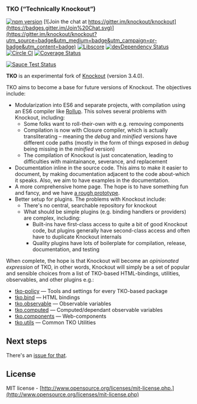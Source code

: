 
### TKO (“Technically Knockout”)

[![npm version](https://badge.fury.io/js/tko.svg)](https://badge.fury.io/js/tko)
[![Join the chat at https://gitter.im/knockout/knockout](https://badges.gitter.im/Join%20Chat.svg)](https://gitter.im/knockout/knockout?utm_source=badge&utm_medium=badge&utm_campaign=pr-badge&utm_content=badge)
[![Libscore](https://img.shields.io/libscore/s/ko.svg)](http://libscore.com/#ko)
[![devDependency Status](https://david-dm.org/knockout/tko/dev-status.svg)](https://david-dm.org/knockout/tko#info=devDependencies)
[![Circle CI](https://circleci.com/gh/knockout/tko.svg?style=shield)](https://circleci.com/gh/knockout/tko)
[![Coverage Status](https://coveralls.io/repos/knockout/tko/badge.svg?branch=master&service=github)](https://coveralls.io/github/knockout/tko?branch=master)

[![Sauce Test Status](https://saucelabs.com/browser-matrix/brianmhunt.svg)](https://saucelabs.com/u/brianmhunt)

**TKO** is an experimental fork of [Knockout](https://github.com/knockout/knockout) (version 3.4.0).

TKO aims to become a base for future versions of Knockout.  The objectives include:

- Modularization into ES6 and separate projects, with compilation using an ES6 compiler like [Rollup](http://rollupjs.org/).  This solves several problems with Knockout, including:
  - Some folks want to roll-their-own with e.g. removing components
  - Compilation is now with Closure compiler, which is actually transliterating – meaning the *debug* and *minified* versions have different code paths (mostly in the form of things exposed in *debug* being missing in the *minified* version)
  - The compilation of Knockout is just concatenation, leading to difficulties with maintainance, severance, and replacement
- Documentation inline in the source code.  This aims to make it easier to document, by making documentation adjacent to the code about-which it speaks.  Also, we aim to have examples in the documentation.
- A more comprehensive home page.  The hope is to have something fun and fancy, and we have [a rough prototype](http://brianmhunt.github.io/knockout).
- Better setup for plugins.  The problems with Knockout include:
  - There's no central, searchable repository for knockout
  - What should be simple plugins (e.g. binding handlers or providers) are complex, including:
    - Built-ins have first-class access to quite a bit of good Knockout code, but plugins generally have second-class access and often have to duplicate Knockout internals
    - Quality plugins have lots of boilerplate for compilation, release, documentation, and testing
 
When complete, the hope is that Knockout will become an *opinionated expression* of TKO, in other words, Knockout will simply be a set of popular and sensible choices from a list of TKO-based HTML-bindings, utilities, observables, and other plugins e.g.:

- [tko-policy](https://github.com/knockout/tko.tools) — Tools and settings for every TKO-based package
- [tko.bind](https://github.com/knockout/tko.bind) — HTML bindings
- [tko.observable](https://github.com/knockout/tko.observable) — Observable variables
- [tko.computed](https://github.com/knockout/tko.computed) — Computed/dependant observable variables
- [tko.components](https://github.com/knockout/tko.components) — Web-components
- [tko.utils](https://github.com/knockout/tko.utils) — Common TKO Utilities

## Next steps

There's an [issue for that](https://github.com/knockout/tko/issues/1).

## License

MIT license - [http://www.opensource.org/licenses/mit-license.php.](http://www.opensource.org/licenses/mit-license.php)
